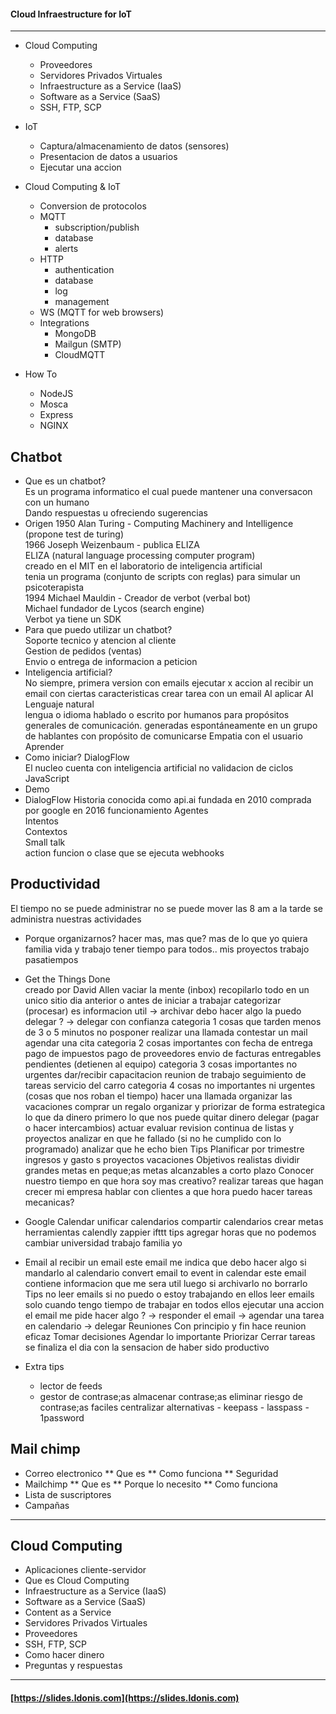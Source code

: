 #### Cloud Infraestructure for IoT
---
* Cloud Computing 
	* Proveedores
	* Servidores Privados Virtuales
	* Infraestructure as a Service (IaaS)
	* Software as a Service (SaaS)
	* SSH, FTP, SCP
  
* IoT
	* Captura/almacenamiento de datos (sensores)
	* Presentacion de datos a usuarios
	* Ejecutar una accion
  
* Cloud Computing & IoT
	* Conversion de protocolos
	* MQTT
		* subscription/publish
		* database
		* alerts
	* HTTP
		* authentication
		* database
		* log
		* management
	* WS (MQTT for web browsers)
	* Integrations
		* MongoDB
		* Mailgun (SMTP)
		* CloudMQTT
 
* How To
	* NodeJS
	* Mosca
	* Express
	* NGINX


## Chatbot
* Que es un chatbot?  
	Es un programa informatico el cual puede mantener una conversacon con un humano  
		Dando respuestas u ofreciendo sugerencias  
* Origen
	1950 Alan Turing - Computing Machinery and Intelligence (propone test de turing)  
	1966 Joseph Weizenbaum - publica ELIZA  
		ELIZA (natural language processing computer program)  
			creado en el MIT en el laboratorio de inteligencia artificial  
			tenia un programa (conjunto de scripts con reglas) para simular un psicoterapista  
	1994 Michael Mauldin - Creador de verbot (verbal bot)  
		Michael fundador de Lycos (search engine)  
		Verbot ya tiene un SDK
* Para que puedo utilizar un chatbot?  
	Soporte tecnico y atencion al cliente  
	Gestion de pedidos (ventas)  
	Envio o entrega de informacion a peticion  
* Inteligencia artificial?  
	No siempre,
		primera version con emails
			ejecutar x accion al recibir un email con ciertas caracteristicas
			crear tarea con un email
	Al aplicar AI
		Lenguaje natural  
			lengua o idioma hablado o escrito por humanos para propósitos generales de comunicación.
			generadas espontáneamente en un grupo de hablantes con propósito de comunicarse
		Empatia con el usuario  
		Aprender
* Como iniciar?
	DialogFlow  
		El nucleo cuenta con inteligencia artificial no validacion de ciclos  
	JavaScript  
* Demo  
* DialogFlow 
	Historia
		conocida como api.ai
		fundada en 2010
		comprada por google en 2016
	funcionamiento
		Agentes  
		Intentos  
		Contextos  
		Small talk  
		action
			funcion o clase que se ejecuta
		webhooks


## Productividad  
El tiempo no se puede administrar
	no se puede mover las 8 am a la tarde
	se administra nuestras actividades
* Porque organizarnos?
	hacer mas, mas que?
		mas de lo que yo quiera
		familia vida y trabajo
	tener tiempo para todos..
		mis proyectos
		trabajo
		pasatiempos

* Get the Things Done  
	creado por David Allen
	vaciar la mente (inbox)
		recopilarlo todo en un unico sitio
		dia anterior o antes de iniciar a trabajar
	categorizar (procesar)
		es informacion util -> archivar
		debo hacer algo
			la puedo delegar ? -> delegar con confianza
		categoria 1 cosas que tarden menos de 3 o 5 minutos no posponer
			realizar una llamada
			contestar un mail
			agendar una cita
		categoria 2 cosas importantes con fecha de entrega
			pago de impuestos
			pago de proveedores
			envio de facturas
			entregables pendientes (detienen al equipo)
		categoria 3 cosas importantes no urgentes
			dar/recibir capacitacion
			reunion de trabajo
			seguimiento de tareas
			servicio del carro
		categoria 4 cosas no importantes ni urgentes (cosas que nos roban el tiempo)
			hacer una llamada
			organizar las vacaciones
			comprar un regalo
	organizar y priorizar de forma estrategica
		lo que da dinero primero
		lo que nos puede quitar dinero
	delegar (pagar o hacer intercambios)
	actuar
	evaluar
		revision continua de listas y proyectos
		analizar en que he fallado (si no he cumplido con lo programado)
		analizar que he echo bien
	Tips
		Planificar por trimestre
			ingresos y gasto
s			proyectos
			vacaciones 
			Objetivos realistas
				dividir grandes metas en peque;as metas alcanzables a corto plazo
			Conocer nuestro tiempo
				en que hora soy mas creativo?
					realizar tareas que hagan crecer mi empresa
					hablar con clientes
				a que hora puedo hacer tareas mecanicas?

* Google Calendar
	unificar calendarios
	compartir calendarios
	crear metas
	herramientas
		calendly
		zappier
		ifttt
	tips
		agregar horas que no podemos cambiar
			universidad
			trabajo
			familia
			yo  

* Email
	al recibir un email
		este email me indica que debo hacer algo
			si mandarlo al calendario
			convert email to event in calendar
		este email contiene informacion que me sera util luego
			si archivarlo
		no borrarlo
	Tips
		no leer emails si no puedo o estoy trabajando en ellos
		leer emails solo cuando tengo tiempo de trabajar en todos ellos
		ejecutar una accion
			el email me pide hacer algo ? 
				-> responder el email
				-> agendar una tarea en calendario
				-> delegar
		Reuniones
			Con principio y fin
				hace reunion eficaz
			Tomar decisiones
		Agendar lo importante
		Priorizar
		Cerrar tareas
			se finaliza el dia con la sensacion de haber sido productivo

* Extra tips
	- lector de feeds
	- gestor de contrase;as
		almacenar contrase;as
		eliminar riesgo de contrase;as faciles
		centralizar
		alternativas
			- keepass
			- lasspass
			- 1password

## Mail chimp  
* Correo electronico
** Que es
** Como funciona
** Seguridad
* Mailchimp
** Que es
** Porque lo necesito
** Como funciona
* Lista de suscriptores
* Campañas

---
## Cloud Computing 
- Aplicaciones cliente-servidor
- Que es Cloud Computing
- Infraestructure as a Service (IaaS)
- Software as a Service (SaaS)
- Content as a Service
- Servidores Privados Virtuales
- Proveedores
- SSH, FTP, SCP
- Como hacer dinero
- Preguntas y respuestas  
---
#### [https://slides.ldonis.com](https://slides.ldonis.com)
